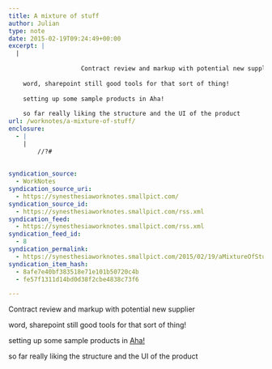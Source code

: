 ```yaml
---
title: A mixture of stuff
author: Julian
type: note
date: 2015-02-19T09:24:49+00:00
excerpt: |
  |
    
    				Contract review and markup with potential new supplier
    
    word, sharepoint still good tools for that sort of thing!
    
    setting up some sample products in Aha! 
    
    so far really liking the structure and the UI of the product
url: /worknotes/a-mixture-of-stuff/
enclosure:
  - |
    |
        //?#
        
        
syndication_source:
  - WorkNotes
syndication_source_uri:
  - https://synesthesiaworknotes.smallpict.com/
syndication_source_id:
  - https://synesthesiaworknotes.smallpict.com/rss.xml
syndication_feed:
  - https://synesthesiaworknotes.smallpict.com/rss.xml
syndication_feed_id:
  - 8
syndication_permalink:
  - https://synesthesiaworknotes.smallpict.com/2015/02/19/aMixtureOfStuff.html
syndication_item_hash:
  - 8afe7e40bf383518e71e101b50720c4b
  - fe57f1311d14bd0d38f2cbe4838c73f6

---
```

Contract review and markup with potential new supplier

word, sharepoint still good tools for that sort of thing!

setting up some sample products in [Aha!][1] 

so far really liking the structure and the UI of the product

 [1]: https://aha.io/